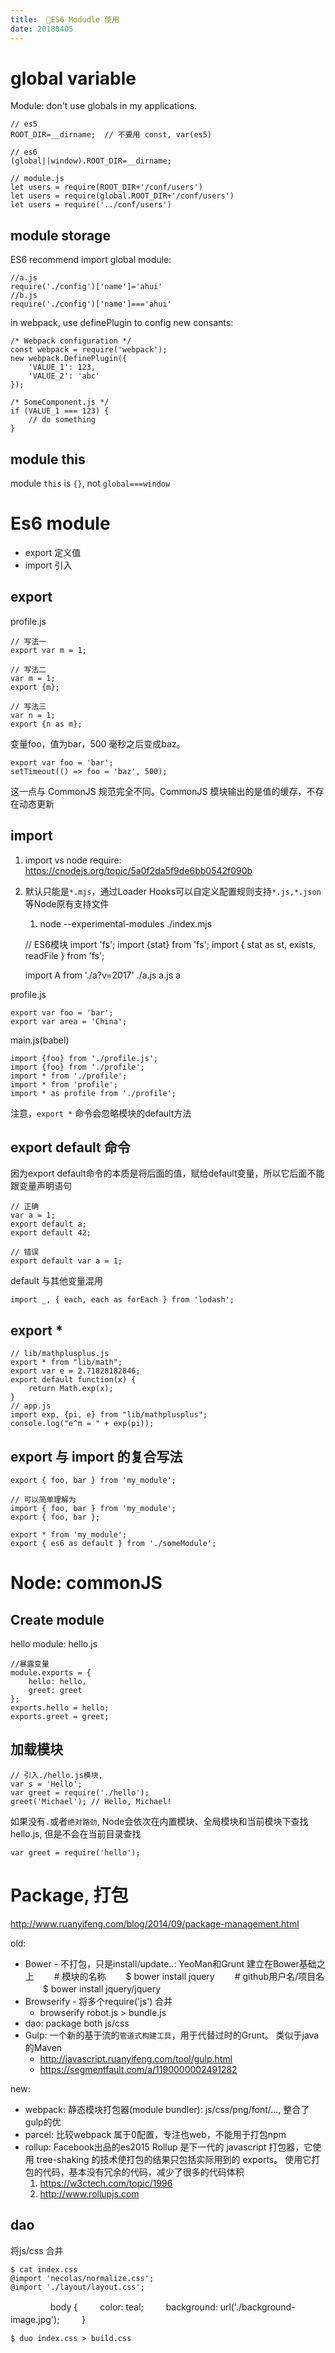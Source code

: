 ```yaml
---
title:	ES6 Modudle 使用
date: 20180405
---
```

# global variable
Module: don't use globals in my applications.

    // es5
    ROOT_DIR=__dirname;  // 不要用 const, var(es5)

    // es6
    (global||window).ROOT_DIR=__dirname;

    // module.js
    let users = require(ROOT_DIR+'/conf/users')
    let users = require(global.ROOT_DIR+'/conf/users')
    let users = require('../conf/users')

## module storage
ES6 recommend import global module:

    //a.js
    require('./config')['name']='ahui'
    //b.js
    require('./config')['name']==='ahui'

in webpack, use definePlugin to config new consants:

    /* Webpack configuration */
    const webpack = require('webpack');
    new webpack.DefinePlugin({
        'VALUE_1': 123,
        'VALUE_2': 'abc'
    });

    /* SomeComponent.js */
    if (VALUE_1 === 123) {
        // do something
    }

## module this
module `this` is `{}`, not `global===window`

# Es6 module
- export 定义值
- import 引入

## export
profile.js

    // 写法一
    export var m = 1;

    // 写法二
    var m = 1;
    export {m};

    // 写法三
    var n = 1;
    export {n as m};

变量foo，值为bar，500 毫秒之后变成baz。

    export var foo = 'bar';
    setTimeout(() => foo = 'baz', 500);

这一点与 CommonJS 规范完全不同。CommonJS 模块输出的是值的缓存，不存在动态更新

## import 
1. import vs node require: https://cnodejs.org/topic/5a0f2da5f9de6bb0542f090b
2. 默认只能是`*.mjs`，通过Loader Hooks可以自定义配置规则支持`*.js,*.json`等Node原有支持文件
    1. node --experimental-modules ./index.mjs

    // ES6模块
    import 'fs';
    import {stat} from 'fs';
    import { stat as st, exists, readFile } from 'fs';

    import A from './a?v=2017'
        ./a.js
        a.js
        a

profile.js

    export var foo = 'bar';
    export var area = 'China';

main.js(babel)

    import {foo} from './profile.js';
    import {foo} from './profile';
    import * from './profile';
    import * from 'profile';
    import * as profile from './profile';

注意，`export *` 命令会忽略模块的default方法

## export default 命令
因为export default命令的本质是将后面的值，赋给default变量，所以它后面不能跟变量声明语句

    // 正确
    var a = 1;
    export default a;
    export default 42;

    // 错误
    export default var a = 1;

default 与其他变量混用

    import _, { each, each as forEach } from 'lodash';

## export *
    // lib/mathplusplus.js
    export * from "lib/math";
    export var e = 2.71828182846;
    export default function(x) {
        return Math.exp(x);
    }
    // app.js
    import exp, {pi, e} from "lib/mathplusplus";
    console.log("e^π = " + exp(pi));

## export 与 import 的复合写法 

    export { foo, bar } from 'my_module';

    // 可以简单理解为
    import { foo, bar } from 'my_module';
    export { foo, bar };

    export * from 'my_module';
    export { es6 as default } from './someModule';


# Node: commonJS
## Create module
hello module: hello.js

    //暴露变量
    module.exports = {
        hello: hello,
        greet: greet
    };
    exports.hello = hello;
    exports.greet = greet;

## 加载模块

    // 引入./hello.js模块,
    var s = 'Hello';
    var greet = require('./hello');
    greet('Michael'); // Hello, Michael!

如果没有`.`或者`绝对路劲`, Node会依次在内置模块、全局模块和当前模块下查找hello.js, 但是不会在当前目录查找

    var greet = require('hello');

# Package, 打包
http://www.ruanyifeng.com/blog/2014/09/package-management.html

old:
- Bower - 不打包，只是install/update..: YeoMan和Grunt 建立在Bower基础之上
    　　# 模块的名称
    　　$ bower install jquery
    　　# github用户名/项目名
    　　$ bower install jquery/jquery
- Browserify - 将多个require('js') 合并
    - browserify robot.js > bundle.js
- dao: package both js/css
- Gulp: 一个新的基于流的`管道式构建工具`，用于代替过时的Grunt。 类似于java 的Maven
    - http://javascript.ruanyifeng.com/tool/gulp.html
    - https://segmentfault.com/a/1190000002491282

new:
- webpack: 静态模块打包器(module bundler): js/css/png/font/..., 整合了gulp的优
- parcel: 比较webpack 属于0配置，专注也web，不能用于打包npm
- rollup: Facebook出品的es2015 Rollup 是下一代的 javascript 打包器，它使用 tree-shaking 的技术使打包的结果只包括实际用到的 exports。 使用它打包的代码，基本没有冗余的代码，减少了很多的代码体积
    1. https://w3ctech.com/topic/1996
    2. http://www.rollupjs.com

## dao
将js/css 合并

    $ cat index.css
    @import 'necolas/normalize.css';
    @import './layout/layout.css';
　　
　　 body {
　　  color: teal;
　　  background: url('./background-image.jpg');
　　 }
    
    $ duo index.css > build.css
